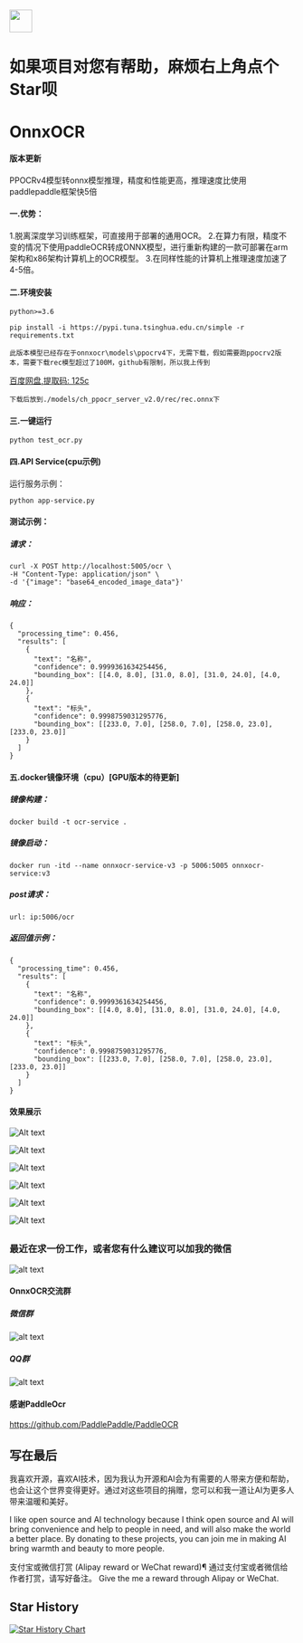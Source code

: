 # [<img src="https://api.gitsponsors.com/api/badge/img?id=664003098" height="40">](https://api.gitsponsors.com/api/badge/link?p=psyU8QKLdPFIXL5mH9zMDyUyKCplzzjvGZmQGR1EP9XqeHTfZABshV11OQc8amwRrwoxzfcv9Jcx1B8EWgq5uTEi2GFhOBFpaDZvz5ehFbToQ6aUVXmMIB/FYGxKyPGq)
# 如果项目对您有帮助，麻烦右上角点个Star呗
# OnnxOCR

#### 版本更新
PPOCRv4模型转onnx模型推理，精度和性能更高，推理速度比使用paddlepaddle框架快5倍

####   一.优势：
1.脱离深度学习训练框架，可直接用于部署的通用OCR。
2.在算力有限，精度不变的情况下使用paddleOCR转成ONNX模型，进行重新构建的一款可部署在arm架构和x86架构计算机上的OCR模型。
3.在同样性能的计算机上推理速度加速了4-5倍。

#### 二.环境安装
    python>=3.6

    pip install -i https://pypi.tuna.tsinghua.edu.cn/simple -r requirements.txt

    此版本模型已经存在于onnxocr\models\ppocrv4下，无需下载，假如需要跑ppocrv2版本，需要下载rec模型超过了100M，github有限制，所以我上传到
[百度网盘,提取码: 125c](https://pan.baidu.com/s/1O1b30CMwsDjD7Ti9EnxYKQ )
     
    下载后放到./models/ch_ppocr_server_v2.0/rec/rec.onnx下

#### 三.一键运行

    python test_ocr.py

#### 四.API Service(cpu示例)
运行服务示例：

```
python app-service.py
```
#### 测试示例：
##### 请求：

```
curl -X POST http://localhost:5005/ocr \
-H "Content-Type: application/json" \
-d '{"image": "base64_encoded_image_data"}'
```

##### 响应：

```
{
  "processing_time": 0.456,
  "results": [
    {
      "text": "名称",
      "confidence": 0.9999361634254456,
      "bounding_box": [[4.0, 8.0], [31.0, 8.0], [31.0, 24.0], [4.0, 24.0]]
    },
    {
      "text": "标头",
      "confidence": 0.9998759031295776,
      "bounding_box": [[233.0, 7.0], [258.0, 7.0], [258.0, 23.0], [233.0, 23.0]]
    }
  ]
}
```

#### 五.docker镜像环境（cpu）[GPU版本的待更新]
##### 镜像构建：
```
docker build -t ocr-service .
```
##### 镜像启动：
```
docker run -itd --name onnxocr-service-v3 -p 5006:5005 onnxocr-service:v3
```

##### post请求：
```
url: ip:5006/ocr
```

##### 返回值示例：
```
{
  "processing_time": 0.456,
  "results": [
    {
      "text": "名称",
      "confidence": 0.9999361634254456,
      "bounding_box": [[4.0, 8.0], [31.0, 8.0], [31.0, 24.0], [4.0, 24.0]]
    },
    {
      "text": "标头",
      "confidence": 0.9998759031295776,
      "bounding_box": [[233.0, 7.0], [258.0, 7.0], [258.0, 23.0], [233.0, 23.0]]
    }
  ]
}
```

#### 效果展示

![Alt text](result_img/draw_ocr_1.jpg)

![Alt text](result_img/draw_ocr2.jpg)

![Alt text](result_img/draw_ocr3.jpg)

![Alt text](result_img/draw_ocr4.jpg)

![Alt text](result_img/draw_ocr5.jpg)

![Alt text](result_img/draw_ocr.jpg)
##
##
##
### 最近在求一份工作，或者您有什么建议可以加我的微信

![alt text](onnxocr/test_images/myQR.jpg)

#### OnnxOCR交流群
##### 微信群
![alt text](onnxocr/test_images/微信群.jpg)

##### QQ群
![alt text](onnxocr/test_images/QQ群.jpg)

#### 感谢PaddleOcr

https://github.com/PaddlePaddle/PaddleOCR


## 写在最后
我喜欢开源，喜欢AI技术，因为我认为开源和AI会为有需要的人带来方便和帮助，也会让这个世界变得更好。通过对这些项目的捐赠，您可以和我一道让AI为更多人带来温暖和美好。

I like open source and AI technology because I think open source and AI will bring convenience and help to people in need, and will also make the world a better place. By donating to these projects, you can join me in making AI bring warmth and beauty to more people.

支付宝或微信打赏 (Alipay reward or WeChat reward)¶
通过支付宝或者微信给作者打赏，请写好备注。 Give the me a reward through Alipay or WeChat.
<!-- ![alt text](onnxocr/test_images/weixin_pay.jpg)
![alt text](onnxocr/test_images/zhifubao_pay.jpg) -->




## Star History

[![Star History Chart](https://api.star-history.com/svg?repos=jingsongliujing/OnnxOCR&type=Date)](https://star-history.com/#jingsongliujing/OnnxOCR&Date)
